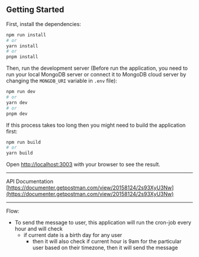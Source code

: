 ## Getting Started

First, install the dependencies:

```bash
npm run install
# or
yarn install
# or
pnpm install
```

Then, run the development server (Before run the application, you need to run your local MongoDB server or connect it to MongoDB cloud server by changing the `MONGDB_URI` variable in `.env` file):

```bash
npm run dev
# or
yarn dev
# or
pnpm dev
```

If this process takes too long then you might need to build the application first:

```bash
npm run build
# or
yarn build
```

Open [http://localhost:3003](http://localhost:3003) with your browser to see the result.

---

API Documentation [https://documenter.getpostman.com/view/20158124/2s93XyU3Nw](https://documenter.getpostman.com/view/20158124/2s93XyU3Nw)

---

Flow:

- To send the message to user, this application will run the cron-job every hour and will check
  - if current date is a birth day for any user
    - then it will also check if current hour is 9am for the particular user based on their timezone, then it will send the message
